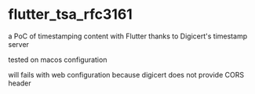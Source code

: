 # flutter_tsa_rfc3161

a PoC of timestamping content with Flutter thanks to Digicert's timestamp server


tested on macos configuration 

will fails with web configuration because digicert does not provide CORS header

